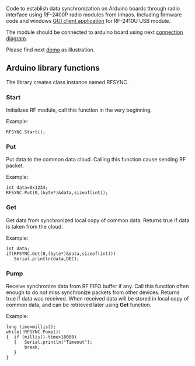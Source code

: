 Code to establish data synchronization on Arduino boards through radio interface using RF-2400P radio modules from Inhaos.
Including firmware code and windows [GUI client application](GUI.md) for RF-2410U USB module.

The module should be connected to arduino board using next [connection diagram](Schematic.md).

Please find next [demo](Demo.md) as illustration.

## Arduino library functions ##

The library creates class instance named RFSYNC.

### Start ###
Initializes RF module, call this function in the very beginning.

Example:
```
RFSYNC.Start();
```

### Put ###
Put data to the common data cloud. Calling this function cause sending RF packet.

Example:
```
int data=0x1234;
RFSYNC.Put(0,(byte*)&data,sizeof(int));
```

### Get ###
Get data from synchronized local copy of common data. Returns true if data is taken from the cloud.

Example:
```
int data;
if(RFSYNC.Get(0,(byte*)&data,sizeof(int)))
   Serial.println(data,DEC);
```


### Pump ###
Receive synchronize data from RF FIFO buffer if any. Call this function often enough to do not miss synchronize packets from other devices. Returns true if data was received. When received data will be stored in local copy of common data, and can be retrieved later using **Get** function.

Example:
```
long time=millis();
while(!RFSYNC.Pump())
{  if (millis()-time>10000)
   {   Serial.println("Timeout");
       break;
   }
}
```